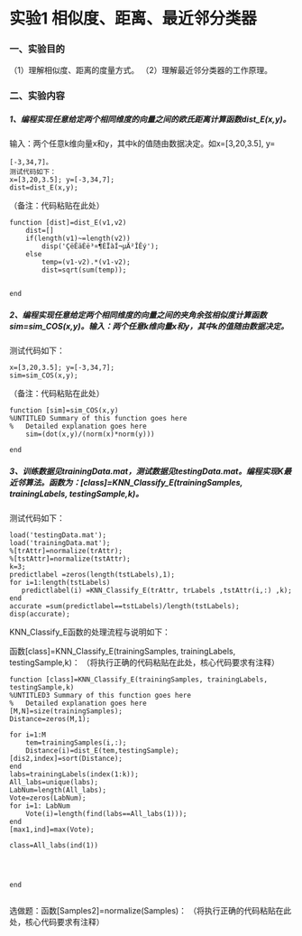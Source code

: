 # 实验1  相似度、距离、最近邻分类器
### 一、实验目的
（1）理解相似度、距离的度量方式。
（2）理解最近邻分类器的工作原理。
### 二、实验内容
##### 1、编程实现任意给定两个相同维度的向量之间的欧氏距离计算函数dist_E(x,y)。
输入：两个任意k维向量x和y，其中k的值随由数据决定。如x=[3,20,3.5], y=

```
[-3,34,7]。
测试代码如下：
x=[3,20,3.5]; y=[-3,34,7];
dist=dist_E(x,y);
```

（备注：代码粘贴在此处）


```
function [dist]=dist_E(v1,v2)
    dist=[]
    if(length(v1)~=length(v2))
        disp('ÇëÊäÈë³¤¶ÈÏàÍ¬µÄ²ÎÊý');
    else
        temp=(v1-v2).*(v1-v2);
        dist=sqrt(sum(temp));
    
 
end
```


##### 2、编程实现任意给定两个相同维度的向量之间的夹角余弦相似度计算函数sim=sim_COS(x,y)。输入：两个任意k维向量x和y，其中k的值随由数据决定。
测试代码如下：

```
x=[3,20,3.5]; y=[-3,34,7];
sim=sim_COS(x,y);
```

（备注：代码粘贴在此处）


```
function [sim]=sim_COS(x,y)
%UNTITLED Summary of this function goes here
%   Detailed explanation goes here
    sim=(dot(x,y)/(norm(x)*norm(y)))
 
end
```



##### 3、训练数据见trainingData.mat，测试数据见testingData.mat。编程实现K最近邻算法。函数为：[class]=KNN_Classify_E(trainingSamples, trainingLabels, testingSample,k)。
测试代码如下：

```
load('testingData.mat');
load('trainingData.mat');
%[trAttr]=normalize(trAttr);
%[tstAttr]=normalize(tstAttr);
k=3;
predictlabel =zeros(length(tstLabels),1);
for i=1:length(tstLabels)
   predictlabel(i) =KNN_Classify_E(trAttr, trLabels ,tstAttr(i,:) ,k);   
end
accurate =sum(predictlabel==tstLabels)/length(tstLabels);
disp(accurate);
```

KNN_Classify_E函数的处理流程与说明如下：
 
函数[class]=KNN_Classify_E(trainingSamples, trainingLabels, testingSample,k)：
（将执行正确的代码粘贴在此处，核心代码要求有注释）


```
function [class]=KNN_Classify_E(trainingSamples, trainingLabels, testingSample,k)
%UNTITLED3 Summary of this function goes here
%   Detailed explanation goes here
[M,N]=size(trainingSamples);
Distance=zeros(M,1);
 
for i=1:M
    tem=trainingSamples(i,:);
    Distance(i)=dist_E(tem,testingSample);
[dis2,index]=sort(Distance);
end
labs=trainingLabels(index(1:k));
All_labs=unique(labs);
LabNum=length(All_labs);
Vote=zeros(LabNum);
for i=1: LabNum
    Vote(i)=length(find(labs==All_labs(1)));
end
[max1,ind]=max(Vote);
 
class=All_labs(ind(1))
    
    
 
 
end
 
```



选做题：函数[Samples2]=normalize(Samples)：
（将执行正确的代码粘贴在此处，核心代码要求有注释）

 




